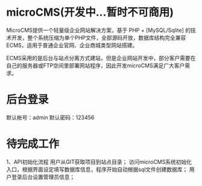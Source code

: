 # microCMS(开发中...暂时不可商用)
MicroCMS提供一个轻量级企业网站解决方案，基于 PHP + [MySQL/Sqlite] 的技术开发，整个系统压缩为单个PHP文件，全部源码开放，数据库结构完全兼容ECMS，适用于普通企业官网、企业商城类型网站搭建。

ECMS采用的是后台与站点分离方式建站，但是企业网站开发中，部分客户需要在自己的服务器或FTP空间里部署网站程序，因此开发microCMS满足广大客户需求。

# 后台登录
默认帐号：admin  默认密码：123456

# 待完成工作
1、API初始化流程
	用户从GIT获取项目到站点目录；
	访问microCMS系统初始化入口，根据界面设定填写数据库信息，程序开始自动根据sql文件创建数据库；
	用户登录后台设置管理员信息；
